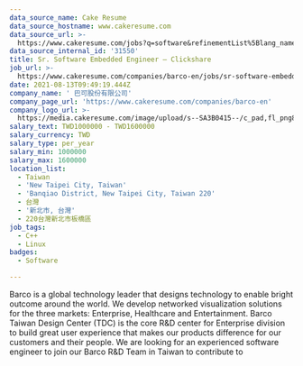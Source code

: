 ```yaml
---
data_source_name: Cake Resume
data_source_hostname: www.cakeresume.com
data_source_url: >-
  https://www.cakeresume.com/jobs?q=software&refinementList%5Blang_name%5D%5B0%5D=English&refinementList%5Bsalary_type%5D=per_year&range%5Bsalary_range%5D%5Bmin%5D=1000000&page=2
data_source_internal_id: '31550'
title: Sr. Software Embedded Engineer – Clickshare
job_url: >-
  https://www.cakeresume.com/companies/barco-en/jobs/sr-software-embedded-engineer-clickshare
date: 2021-08-13T09:49:19.444Z
company_name: ' 巴可股份有限公司'
company_page_url: 'https://www.cakeresume.com/companies/barco-en'
company_logo_url: >-
  https://media.cakeresume.com/image/upload/s--SA3B0415--/c_pad,fl_png8,h_200,w_200/v1628845020/pg9uwpp2ljtxxzyee79w.png
salary_text: TWD1000000 - TWD1600000
salary_currency: TWD
salary_type: per_year
salary_min: 1000000
salary_max: 1600000
location_list:
  - Taiwan
  - 'New Taipei City, Taiwan'
  - 'Banqiao District, New Taipei City, Taiwan 220'
  - 台灣
  - '新北市, 台灣'
  - 220台灣新北市板橋區
job_tags:
  - C++
  - Linux
badges:
  - Software

---
```


Barco is a global technology leader that designs technology to enable bright outcome around the world. We develop networked visualization solutions for the three markets: Enterprise, Healthcare and Entertainment. Barco Taiwan Design Center (TDC) is the core R&D center for Enterprise division to build great user experience that makes our products difference for our customers and their people. We are looking for an experienced software engineer to join our Barco R&D Team in Taiwan to contribute to